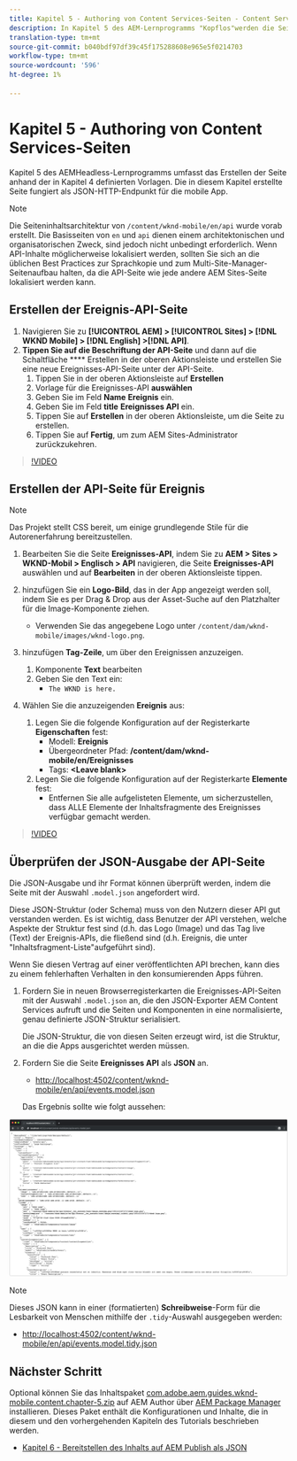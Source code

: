 ```yaml
---
title: Kapitel 5 - Authoring von Content Services-Seiten - Content Services
description: In Kapitel 5 des AEM-Lernprogramms "Kopflos"werden die Seiten aus den in Kapitel 4 definierten Vorlagen erstellt. Diese Seiten fungieren als JSON HTTP-Endpunkte.
translation-type: tm+mt
source-git-commit: b040bdf97df39c45f175288608e965e5f0214703
workflow-type: tm+mt
source-wordcount: '596'
ht-degree: 1%

---
```



# Kapitel 5 - Authoring von Content Services-Seiten

Kapitel 5 des AEMHeadless-Lernprogramms umfasst das Erstellen der Seite anhand der in Kapitel 4 definierten Vorlagen. Die in diesem Kapitel erstellte Seite fungiert als JSON-HTTP-Endpunkt für die mobile App.

>[!NOTE]
>
> Die Seiteninhaltsarchitektur von `/content/wknd-mobile/en/api` wurde vorab erstellt. Die Basisseiten von `en` und `api` dienen einem architektonischen und organisatorischen Zweck, sind jedoch nicht unbedingt erforderlich. Wenn API-Inhalte möglicherweise lokalisiert werden, sollten Sie sich an die üblichen Best Practices zur Sprachkopie und zum Multi-Site-Manager-Seitenaufbau halten, da die API-Seite wie jede andere AEM Sites-Seite lokalisiert werden kann.

## Erstellen der Ereignis-API-Seite

1. Navigieren Sie zu **[!UICONTROL AEM] > [!UICONTROL Sites] > [!DNL WKND Mobile] > [!DNL English] >[!DNL API]**.
1. **Tippen Sie auf die Beschriftung der API-Seite** und dann auf die Schaltfläche  **** Erstellen in der oberen Aktionsleiste und erstellen Sie eine neue Ereignisses-API-Seite unter der API-Seite.
   1. Tippen Sie in der oberen Aktionsleiste auf **Erstellen**
   1. Vorlage für die Ereignisses-API **auswählen**
   1. Geben Sie im Feld **Name** **Ereignis** ein.
   1. Geben Sie im Feld **title** **Ereignisses API** ein.
   1. Tippen Sie auf **Erstellen** in der oberen Aktionsleiste, um die Seite zu erstellen.
   1. Tippen Sie auf **Fertig**, um zum AEM Sites-Administrator zurückzukehren.

>[!VIDEO](https://video.tv.adobe.com/v/28340/?quality=12&learn=on)

## Erstellen der API-Seite für Ereignis

>[!NOTE]
>
> Das Projekt stellt CSS bereit, um einige grundlegende Stile für die Autorenerfahrung bereitzustellen.

1. Bearbeiten Sie die Seite **Ereignisses-API**, indem Sie zu **AEM > Sites > WKND-Mobil > Englisch > API** navigieren, die Seite **Ereignisses-API** auswählen und auf **Bearbeiten** in der oberen Aktionsleiste tippen.
1. hinzufügen Sie ein **Logo-Bild**, das in der App angezeigt werden soll, indem Sie es per Drag &amp; Drop aus der Asset-Suche auf den Platzhalter für die Image-Komponente ziehen.
   * Verwenden Sie das angegebene Logo unter `/content/dam/wknd-mobile/images/wknd-logo.png`.

1. hinzufügen **Tag-Zeile**, um über den Ereignissen anzuzeigen.
   1. Komponente **Text** bearbeiten
   1. Geben Sie den Text ein:
      * `The WKND is here.`

1. Wählen Sie die anzuzeigenden **Ereignis** aus:
   1. Legen Sie die folgende Konfiguration auf der Registerkarte **Eigenschaften** fest:
      * Modell: **Ereignis**
      * Übergeordneter Pfad: **/content/dam/wknd-mobile/en/Ereignisses**
      * Tags: **&lt;Leave blank>**
   1. Legen Sie die folgende Konfiguration auf der Registerkarte **Elemente** fest:
      * Entfernen Sie alle aufgelisteten Elemente, um sicherzustellen, dass ALLE Elemente der Inhaltsfragmente des Ereignisses verfügbar gemacht werden.

>[!VIDEO](https://video.tv.adobe.com/v/28339/?quality=12&learn=on)

## Überprüfen der JSON-Ausgabe der API-Seite

Die JSON-Ausgabe und ihr Format können überprüft werden, indem die Seite mit der Auswahl `.model.json` angefordert wird.

Diese JSON-Struktur (oder Schema) muss von den Nutzern dieser API gut verstanden werden. Es ist wichtig, dass Benutzer der API verstehen, welche Aspekte der Struktur fest sind (d.h. das Logo (Image) und das Tag live (Text) der Ereignis-APIs, die fließend sind (d.h. Ereignis, die unter &quot;Inhaltsfragment-Liste&quot;aufgeführt sind).

Wenn Sie diesen Vertrag auf einer veröffentlichten API brechen, kann dies zu einem fehlerhaften Verhalten in den konsumierenden Apps führen.

1. Fordern Sie in neuen Browserregisterkarten die Ereignisses-API-Seiten mit der Auswahl `.model.json` an, die den JSON-Exporter AEM Content Services aufruft und die Seiten und Komponenten in eine normalisierte, genau definierte JSON-Struktur serialisiert.

   Die JSON-Struktur, die von diesen Seiten erzeugt wird, ist die Struktur, an die die Apps ausgerichtet werden müssen.

1. Fordern Sie die Seite **Ereignisses API** als **JSON** an.

   * [http://localhost:4502/content/wknd-mobile/en/api/events.model.json](http://localhost:4502/content/wknd-mobile/en/api/events.model.tidy.json)

   Das Ergebnis sollte wie folgt aussehen:

![AEM Content Services JSON-Ausgabe](assets/chapter-5/json-output.png)

>[!NOTE]
>
> Dieses JSON kann in einer (formatierten) **Schreibweise**-Form für die Lesbarkeit von Menschen mithilfe der `.tidy`-Auswahl ausgegeben werden:
> * [http://localhost:4502/content/wknd-mobile/en/api/events.model.tidy.json](http://localhost:4502/content/wknd-mobile/en/api/events.model.tidy.json)


## Nächster Schritt

Optional können Sie das Inhaltspaket [com.adobe.aem.guides.wknd-mobile.content.chapter-5.zip](https://github.com/adobe/aem-guides-wknd-mobile/releases/latest) auf AEM Author über [AEM Package Manager](http://localhost:4502/crx/packmgr/index.jsp) installieren. Dieses Paket enthält die Konfigurationen und Inhalte, die in diesem und den vorhergehenden Kapiteln des Tutorials beschrieben werden.

* [Kapitel 6 - Bereitstellen des Inhalts auf AEM Publish als JSON](./chapter-6.md)
